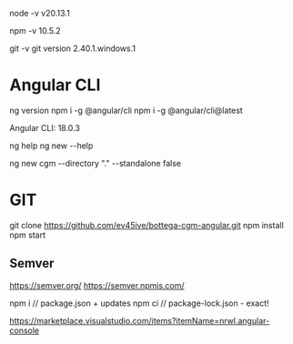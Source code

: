 
node -v 
v20.13.1

npm -v
10.5.2

git -v 
git version 2.40.1.windows.1


# Angular CLI 

ng version
npm i -g @angular/cli
npm i -g @angular/cli@latest

Angular CLI: 18.0.3

ng help
ng new --help


ng new cgm --directory  "." --standalone false 

# GIT
git clone https://github.com/ev45ive/bottega-cgm-angular.git
npm install
npm start


## Semver
https://semver.org/
https://semver.npmjs.com/

npm i // package.json + updates
npm ci // package-lock.json - exact!


https://marketplace.visualstudio.com/items?itemName=nrwl.angular-console